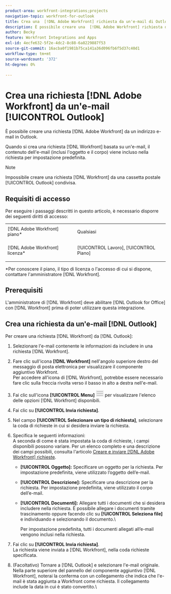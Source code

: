 ```yaml
---
product-area: workfront-integrations;projects
navigation-topic: workfront-for-outlook
title: Crea una  [!DNL Adobe Workfront] richiesta da un'e-mail di Outlook
description: È possibile creare una  [!DNL Adobe Workfront] richiesta da un indirizzo e-mail in Outlook.
author: Becky
feature: Workfront Integrations and Apps
exl-id: 4ecfe632-5f2e-4dc2-8c88-6a8229887f53
source-git-commit: 16acba0f1981b75ca141a36d096fb6f5d37c40d1
workflow-type: tm+mt
source-wordcount: '372'
ht-degree: 0%

---
```


# Crea una richiesta [!DNL Adobe Workfront] da un&#39;e-mail [!UICONTROL Outlook]

È possibile creare una richiesta [!DNL Adobe Workfront] da un indirizzo e-mail in Outlook.

Quando si crea una richiesta [!DNL Workfront] basata su un&#39;e-mail, il contenuto dell&#39;e-mail (inclusi l&#39;oggetto e il corpo) viene incluso nella richiesta per impostazione predefinita.

>[!NOTE]
>
>Impossibile creare una richiesta [!DNL Workfront] da una cassetta postale [!UICONTROL Outlook] condivisa.

## Requisiti di accesso

Per eseguire i passaggi descritti in questo articolo, è necessario disporre dei seguenti diritti di accesso:

<table style="table-layout:auto"> 
 <col> 
 <col> 
 <tbody> 
  <tr> 
   <td role="rowheader">[!DNL Adobe Workfront] piano*</td> 
   <td> <p>Qualsiasi</p> </td> 
  </tr> 
  <tr> 
   <td role="rowheader">[!DNL Adobe Workfront] licenza*</td> 
   <td> <p>[!UICONTROL Lavoro], [!UICONTROL Piano]</p> </td> 
  </tr> 
 </tbody> 
</table>

&#42;Per conoscere il piano, il tipo di licenza o l&#39;accesso di cui si dispone, contattare l&#39;amministratore [!DNL Workfront].

## Prerequisiti

L&#39;amministratore di [!DNL Workfront] deve abilitare [!DNL Outlook for Office] con [!DNL Workfront] prima di poter utilizzare questa integrazione.

## Crea una richiesta da un&#39;e-mail [!DNL Outlook]

Per creare una richiesta [!DNL Workfront] da [!DNL Outlook]:

1. Selezionare l&#39;e-mail contenente le informazioni da includere in una richiesta [!DNL Workfront].
1. Fare clic sull&#39;icona **[!DNL Workfront]** nell&#39;angolo superiore destro del messaggio di posta elettronica per visualizzare il componente aggiuntivo Workfront.\
   Per accedere all&#39;icona di [!DNL Workfront], potrebbe essere necessario fare clic sulla freccia rivolta verso il basso in alto a destra nell&#39;e-mail.

1. Fai clic sull&#39;icona **[!UICONTROL Menu]** ![o365_addin_menu2_icon.png](assets/o365-addin-menu2-icon.png) per visualizzare l&#39;elenco delle opzioni [!DNL Workfront] disponibili.

1. Fai clic su **[!UICONTROL Invia richiesta]**.
1. Nel campo **[!UICONTROL Selezionare un tipo di richiesta]**, selezionare la coda di richieste in cui si desidera inviare la richiesta.

1. Specifica le seguenti informazioni:\
   A seconda di come è stata impostata la coda di richieste, i campi disponibili possono variare. Per un elenco completo e una descrizione dei campi possibili, consulta l&#39;articolo [Creare e inviare [!DNL Adobe Workfront] richieste](../../manage-work/requests/create-requests/create-submit-requests.md).

   * **[!UICONTROL Oggetto]:** Specificare un oggetto per la richiesta. Per impostazione predefinita, viene utilizzato l’oggetto dell’e-mail.
   * **[!UICONTROL Descrizione]:** Specificare una descrizione per la richiesta. Per impostazione predefinita, viene utilizzato il corpo dell’e-mail.
   * **[!UICONTROL Documenti]:** Allegare tutti i documenti che si desidera includere nella richiesta. È possibile allegare i documenti tramite trascinamento oppure facendo clic su **[!UICONTROL Seleziona file]** e individuando e selezionando il documento.\

     Per impostazione predefinita, tutti i documenti allegati all’e-mail vengono inclusi nella richiesta.

1. Fai clic su **[!UICONTROL Invia richiesta]**.\
   La richiesta viene inviata a [!DNL Workfront], nella coda richieste specificata.

1. (Facoltativo) Tornare a [!DNL Outlook] e selezionare l&#39;e-mail originale.\
   Nella parte superiore del pannello del componente aggiuntivo [!DNL Workfront], noterai la conferma con un collegamento che indica che l&#39;e-mail è stata aggiunta a Workfront come richiesta. Il collegamento include la data in cui è stato convertito.\

